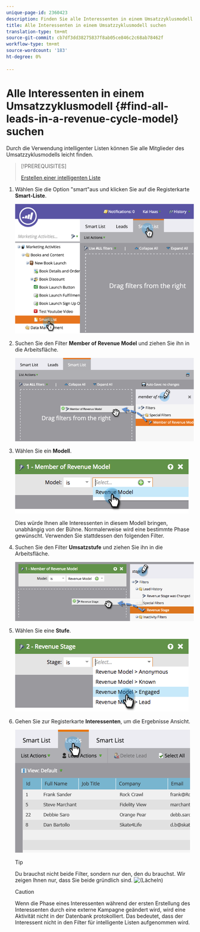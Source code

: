 ```yaml
---
unique-page-id: 2360423
description: Finden Sie alle Interessenten in einem Umsatzzyklusmodell - Marketing-Dokumente - Produktdokumentation
title: Alle Interessenten in einem Umsatzzyklusmodell suchen
translation-type: tm+mt
source-git-commit: cb7df3dd38275837f8ab05ce846c2c68ab78462f
workflow-type: tm+mt
source-wordcount: '183'
ht-degree: 0%

---
```



# Alle Interessenten in einem Umsatzzyklusmodell {#find-all-leads-in-a-revenue-cycle-model} suchen

Durch die Verwendung intelligenter Listen können Sie alle Mitglieder des Umsatzzyklusmodells leicht finden.

>[!PREREQUISITES]
>
>[Erstellen einer intelligenten Liste](/help/marketo/product-docs/core-marketo-concepts/smart-lists-and-static-lists/creating-a-smart-list/create-a-smart-list.md)

1. Wählen Sie die Option &quot;smart&quot;aus und klicken Sie auf die Registerkarte **Smart-Liste**.

   ![](assets/image2015-4-29-14-3a6-3a36.png)

1. Suchen Sie den Filter **Member of Revenue Model** und ziehen Sie ihn in die Arbeitsfläche.

   ![](assets/image2015-4-29-14-3a12-3a33.png)

1. Wählen Sie ein **Modell**.

   ![](assets/image2015-5-13-18-3a2-3a23.png)

   Dies würde Ihnen alle Interessenten in diesem Modell bringen, unabhängig von der Bühne. Normalerweise wird eine bestimmte Phase gewünscht. Verwenden Sie stattdessen den folgenden Filter.

1. Suchen Sie den Filter **Umsatzstufe** und ziehen Sie ihn in die Arbeitsfläche.

   ![](assets/image2015-5-13-17-3a27-3a0.png)

1. Wählen Sie eine **Stufe**.

   ![](assets/image2015-5-13-17-3a31-3a9.png)

1. Gehen Sie zur Registerkarte **Interessenten**, um die Ergebnisse Ansicht.

   ![](assets/2.png)

   >[!TIP]
   >
   >Du brauchst nicht beide Filter, sondern nur den, den du brauchst. Wir zeigen Ihnen nur, dass Sie beide gründlich sind. ![(Lächeln)](assets/smile.svg)

   >[!CAUTION]
   >
   >Wenn die Phase eines Interessenten während der ersten Erstellung des Interessenten durch eine externe Kampagne geändert wird, wird eine Aktivität nicht in der Datenbank protokolliert. Das bedeutet, dass der Interessent nicht in den Filter für intelligente Listen aufgenommen wird.
